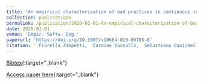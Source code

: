 ```yaml
---
title: "An empirical characterization of bad practices in continuous integration"
collection: publications
permalink: /publication/2020-01-01-An-empirical-characterization-of-bad-practices-in-continuous-integration
date: 2020-01-01
venue: 'Empir. Softw. Eng.'
paperurl: 'https://doi.org/10.1007/s10664-019-09785-8'
citation: ' Fiorella Zampetti,  Carmine Vassallo,  Sebastiano Panichella,  Gerardo Canfora,  Harald Gall,  Massimiliano Di Penta, &quot;An empirical characterization of bad practices in continuous integration.&quot; Empir. Softw. Eng., 2020.'
---
```

[Bibtex](https://dblp.org/rec/journals/ese/ZampettiVPCGP20.bib){:target="_blank"}

[Access paper here](https://doi.org/10.1007/s10664-019-09785-8){:target="_blank"}
